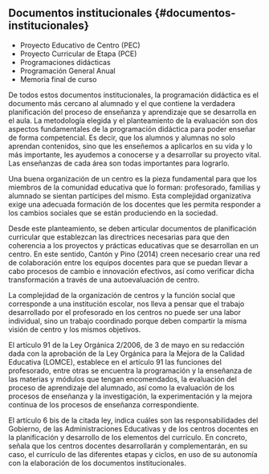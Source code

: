 ## Documentos institucionales {#documentos-institucionales}

*   Proyecto Educativo de Centro (PEC)
*   Proyecto Curricular de Etapa (PCE)
*   Programaciones didácticas
*   Programación General Anual
*   Memoria final de curso

De todos estos documentos institucionales, la programación didáctica es el documento más cercano al alumnado y el que contiene la verdadera planificación del proceso de enseñanza y aprendizaje que se desarrolla en el aula. La metodología elegida y el planteamiento de la  evaluación son dos aspectos fundamentales de la programación didáctica para poder enseñar de forma competencial. Es decir, que los alumnos y alumnas no solo aprendan contenidos, sino que les enseñemos a aplicarlos en su vida y lo más importante, les ayudemos a conocerse y a desarrollar su proyecto vital. Las enseñanzas de cada área son todas importantes para lograrlo.

Una buena organización de un centro es la pieza fundamental para que los miembros de la comunidad educativa que lo forman: profesorado, familias y alumnado se sientan partícipes del mismo. Esta complejidad organizativa exige una adecuada formación de los docentes que les permita responder a los cambios sociales que se están produciendo en la sociedad.

Desde este planteamiento, se deben articular documentos de planificación curricular que establezcan las directrices necesarias para que den coherencia a los proyectos y prácticas educativas que se desarrollan en un centro. En este sentido, Cantón y Pino (2014) creen necesario crear una red de colaboración entre los equipos docentes para que se puedan llevar a cabo procesos de cambio e innovación efectivos, así como verificar dicha transformación a través de una autoevaluación de centro.

La complejidad de la organización de centros y la función social que corresponde a una institución escolar, nos lleva a pensar que el trabajo desarrollado por el profesorado en los centros no puede ser una labor individual, sino un trabajo coordinado porque deben compartir la misma visión de centro y los mismos objetivos.

El artículo 91 de la Ley Orgánica 2/2006, de 3 de mayo en su redacción dada con la aprobación de la Ley Orgánica para la Mejora de la Calidad Educativa (LOMCE), establece en el artículo 91 las funciones del profesorado, entre otras se encuentra la programación y la enseñanza de las materias y módulos que tengan encomendados, la evaluación del proceso de aprendizaje del alumnado, así como la evaluación de los procesos de enseñanza y la investigación, la experimentación y la mejora continua de los procesos de enseñanza correspondiente.

El artículo 6 bis de la citada ley, indica cuáles son las responsabilidades del Gobierno, de las Administraciones Educativas y de los centros docentes en la planificación y desarrollo de los elementos del currículo. En concreto, señala que los centros docentes desarrollarán y complementarán, en su caso, el currículo de las diferentes etapas y ciclos, en uso de su autonomía con la elaboración de los documentos institucionales.